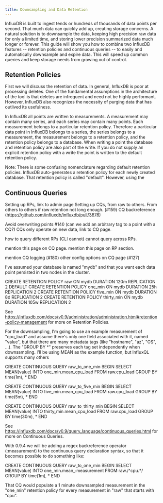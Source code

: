```yaml
---
title: Downsampling and Data Retention
---
```


InfluxDB is built to ingest tends or hundreds of thousands of data points per second. That much data can quickly add up, creating storage concerns. A natural solution is to downsample the data, keeping high precision raw data for only a limited time, and storing lower precision summarized data much longer or forever. This guide will show you how to combine two InfluxDB features -- retention policies and continuous queries -- to easily and automatically downsample and expire data. This will speed up common queries and keep storage needs from growing out of control.

## Retention Policies

First we will discuss the retention of data. In general, InfluxDB is poor at processing deletes. One of the fundamental assumptions in the architecture of the tool is that deletes are infrequent and need not be highly performant. However, InfluxDB also recognizes the necessity of purging data that has outlived its usefulness. 



In InfluxDB all points are written to measurements. A measurement may contain many series, and each series may contain many points. Each measurement belongs to a particular retention policy. Therefore a particular data point in InfluxDB belongs to a series, the series belongs to a measurement, the measurement belongs to a retention policy, and the retention policy belongs to a database. When writing a point the database and retention policy are also part of the write. If you do not supply an explicit retention policy with a write the point is written to the default retention policy.



Note: There is some confusing nomenclature regarding default retention policies. InfluxDB auto-generates a retention policy for each newly created database. That retention policy is called "default". However, using the 

## Continuous Queries

Setting up RPs, link to admin page
Setting up CQs, from raw to others. From others to others if raw retention not long enough. (#159)
CQ backreference (https://github.com/influxdb/influxdb/pull/3876)

Avoid overwriting points #140 (can we add an arbitrary tag to a point with a CQ?)
CQs only operate on new data, link to CQ page.

how to query different RPs (CLI cannot)
cannot query across RPs. 






mention this page on CQ page. 
mention this page on RP section.

mention CQ logging (#180)
other config options on CQ page (#127)


 I've assumed your database is named "mydb" and that you want each data point persisted in two nodes in the cluster.

CREATE RETENTION POLICY raw ON mydb DURATION 120m REPLICATION 2 DEFAULT
CREATE RETENTION POLICY one_min ON mydb DURATION 25h REPLICATION 2 
CREATE RETENTION POLICY five_min ON mydb DURATION 8d REPLICATION 2 
CREATE RETENTION POLICY thirty_min ON mydb DURATION 105w REPLICATION 2 

See https://influxdb.com/docs/v0.9/administration/administration.html#retention-policy-management for more on Retention Policies.

For the downsampling, I'm going to use an example measurement of "cpu_load" and assume there's only one field associated with it, named "value", but that there are many metadata tags (like "hostname", "az", "OS", ...). The "GROUP BY *" preserves each tag set independently when downsampling. I'll be using MEAN as the example function, but InfluxQL supports many others

CREATE CONTINUOUS QUERY raw_to_one_min BEGIN
     SELECT MEAN(value) INTO one_min.mean_cpu_load FROM raw.cpu_load GROUP BY time(1m), *
END

CREATE CONTINUOUS QUERY raw_to_five_min BEGIN
     SELECT MEAN(value) INTO five_min.mean_cpu_load FROM raw.cpu_load GROUP BY time(5m), *
END

CREATE CONTINUOUS QUERY raw_to_thirty_min BEGIN
     SELECT MEAN(value) INTO thirty_min.mean_cpu_load FROM raw.cpu_load GROUP BY time(30m), *
END

See https://influxdb.com/docs/v0.9/query_language/continuous_queries.html for more on Continuous Queries.

With 0.9.4 we will be adding a regex backreference operator (:measurement) to the continuous query declaration syntax, so that it becomes possible to do something like:

CREATE CONTINUOUS QUERY raw_to_one_min BEGIN
     SELECT MEAN(value) INTO one_min.mean_:measurement FROM raw./^cpu.*/ GROUP BY time(1m), *
END

That CQ would populate a 1 minute downsampled measurement in the "one_min" retention policy for every measurement in "raw" that starts with "cpu".
